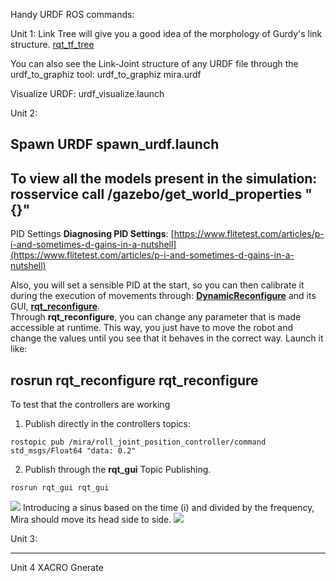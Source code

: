 Handy URDF ROS commands:

Unit 1:
Link Tree will give you a good idea of the morphology of Gurdy's link structure. 
[rqt_tf_tree](http://wiki.ros.org/rqt_tf_tree)

You can also see the Link-Joint structure of any URDF file through the urdf_to_graphiz tool:
urdf_to_graphiz mira.urdf

Visualize URDF:
urdf_visualize.launch



Unit 2:

Spawn URDF
spawn_urdf.launch
---
To view all the models present in the simulation:
rosservice call /gazebo/get_world_properties "{}"
---
PID Settings
**Diagnosing PID Settings**: [https://www.flitetest.com/articles/p-i-and-sometimes-d-gains-in-a-nutshell](https://www.flitetest.com/articles/p-i-and-sometimes-d-gains-in-a-nutshell)

Also, you will set a sensible PID at the start, so you can then calibrate it during the execution of movements through: [**DynamicReconfigure**](http://wiki.ros.org/dynamic_reconfigure) and its GUI,  [**rqt_reconfigure**](http://wiki.ros.org/rqt_reconfigure).  
Through **rqt_reconfigure**, you can change any parameter that is made accessible at runtime. This way, you just have to move the robot and change the values until you see that it behaves in the correct way. Launch it like:

rosrun rqt_reconfigure rqt_reconfigure
---

To test that the controllers are working
1. Publish directly in the controllers topics:
```
rostopic pub /mira/roll_joint_position_controller/command std_msgs/Float64 "data: 0.2"
```

2. Publish through the **rqt_gui** Topic Publishing.
```
rosrun rqt_gui rqt_gui
```
![](https://github.com/rwbot/urdf_robot_creation/blob/master/images/rqt_gui_plugin_topic_publisher.png?raw=true)
Introducing a sinus based on the time (i) and divided by the frequency, Mira should move its head side to side. 
![](https://github.com/rwbot/urdf_robot_creation/blob/master/images/rqt_gui_pub_topic.png?raw=true)


Unit 3:


------

Unit 4 XACRO
Gnerate